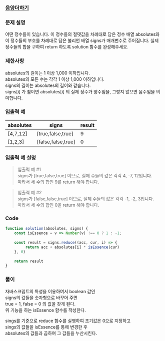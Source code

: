 
### [음양더하기](https://school.programmers.co.kr/learn/courses/30/lessons/76501)

### 문제 설명
어떤 정수들이 있습니다. 이 정수들의 절댓값을 차례대로 담은 정수 배열 absolutes와 이 정수들의 부호를 차례대로 담은 불리언 배열 signs가 매개변수로 주어집니다. 
실제 정수들의 합을 구하여 return 하도록 solution 함수를 완성해주세요.

### 제한사항
absolutes의 길이는 1 이상 1,000 이하입니다. </br>
absolutes의 모든 수는 각각 1 이상 1,000 이하입니다. </br>
signs의 길이는 absolutes의 길이와 같습니다. </br>
signs[i] 가 참이면 absolutes[i] 의 실제 정수가 양수임을, 그렇지 않으면 음수임을 의미합니다.

### 입출력 예

| absolutes | signs               | result |
|-----------|---------------------|--------|
| [4,7,12]  | [true,false,true]   | 9      |
| [1,2,3]   | [false,false,true]	 | 0      |


### 입출력 예 설명
> 입출력 예 #1 <br/>
signs가 [true,false,true] 이므로, 실제 수들의 값은 각각 4, -7, 12입니다.<br/>
따라서 세 수의 합인 9를 return 해야 합니다.

>입출력 예 #2 <br/>
signs가 [false,false,true] 이므로, 실제 수들의 값은 각각 -1, -2, 3입니다.<br/>
> 따라서 세 수의 합인 0을 return 해야 합니다.



### Code
``` javascript
function solution(absolutes, signs) {
    const isEssence = v => Number(v) !== 0 ? 1 : -1;
    
    const result = signs.reduce((acc, cur, i) => {
         return acc + absolutes[i] * isEssence(cur)
    }, 0)
    
    return result
}
```



### 풀이
자바스크립트의 특성을 이용하여서 boolean 값인 </br>
signs의 값들을 숫자형으로 바꾸어 주면 </br>true = 1, false = 0 의 값을 갖게 된다.</br>
위 기능을 하는 isEssence 함수를 작성한다.</br>

sings를 기준으로 reduce 함수를 실행하여 초기값은 0으로 지정하고</br> 
sings의 값들을 isEssence를 통해 변경한 후 </br>
absolutes의 값들과 곱하여 그 값들을 누산시킨다.





